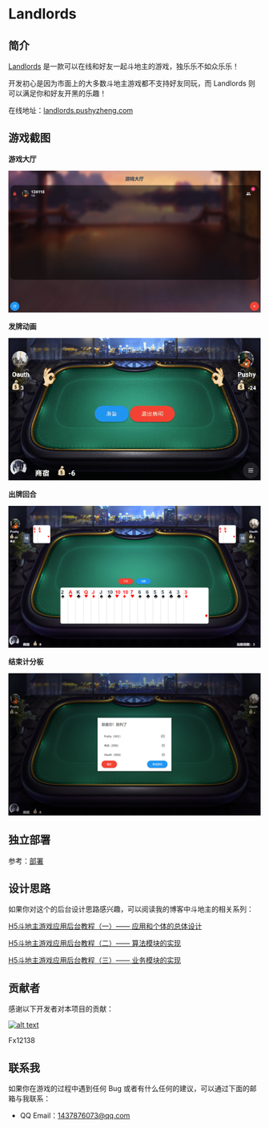 # Landlords

## 简介

[Landlords](http://landlords.pushyzheng.com/#/) 是一款可以在线和好友一起斗地主的游戏，独乐乐不如众乐乐！

开发初心是因为市面上的大多数斗地主游戏都不支持好友同玩，而 Landlords 则可以满足你和好友开黑的乐趣！

在线地址：[landlords.pushyzheng.com](http://landlords.pushyzheng.com/#/)

## 游戏截图

**游戏大厅**

![game-center.png](images/5c7927eb1e33d.png)

**发牌动画**

![5afc60a9673d872732ee1694126b57d0.GIF](images/5c792c6fb2d0d.gif)

**出牌回合**

![game-playing.png](images/5c79291f3a6e8.png)

**结束计分板**

![game-end.png](images/5c79292ed3d91.png)

## 独立部署

参考：[部署](docs/部署.md)

## 设计思路

如果你对这个的后台设计思路感兴趣，可以阅读我的博客中斗地主的相关系列：

[H5斗地主游戏应用后台教程（一）—— 应用和个体的总体设计](https://pushyzheng.com/posts/tech/h5-斗地主游戏后端教程一/)

[H5斗地主游戏应用后台教程（二）—— 算法模块的实现](https://pushyzheng.com/posts/tech/h5-斗地主游戏后端教程二/)

[H5斗地主游戏应用后台教程（三）—— 业务模块的实现](https://pushyzheng.com/posts/tech/h5-斗地主游戏后端教程三/)

## 贡献者

感谢以下开发者对本项目的贡献：

[![alt text](https://avatars3.githubusercontent.com/u/45006187?s=460&v=4 "title")](https://github.com/Fx12138)

Fx12138

## 联系我

如果你在游戏的过程中遇到任何 Bug 或者有什么任何的建议，可以通过下面的邮箱与我联系：

- QQ Email：1437876073@qq.com

